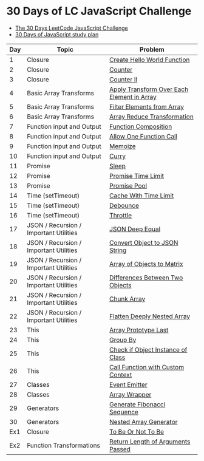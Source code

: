# 30 Days of LC JavaScript Challenge

- [The 30 Days LeetCode JavaScript Challenge](https://leetcode.com/discuss/study-guide/3458761/)
- [30 Days of JavaScript study plan](https://leetcode.com/studyplan/30-days-of-javascript/)

| Day | Topic                                  | Problem                                                                                                       |
| --- | -------------------------------------- | ------------------------------------------------------------------------------------------------------------- |
| 1   | Closure                                | [Create Hello World Function](./problems/Day1)                                                                |
| 2   | Closure                                | [Counter](./problems/Day2)                                                                                    |
| 3   | Closure                                | [Counter II](./problems/Day3)                                                                                 |
| 4   | Basic Array Transforms                 | [Apply Transform Over Each Element in Array](./problems/Day4)                                                 |
| 5   | Basic Array Transforms                 | [Filter Elements from Array](./problems/Day5)                                                                 |
| 6   | Basic Array Transforms                 | [Array Reduce Transformation](./problems/Day6)                                                                |
| 7   | Function input and Output              | [Function Composition](./problems/Day7)                                                                       |
| 8   | Function input and Output              | [Allow One Function Call](./problems/Day8)                                                                    |
| 9   | Function input and Output              | [Memoize](./problems/Day9)                                                                                    |
| 10  | Function input and Output              | [Curry](./problems/Day10)                                                                                     |
| 11  | Promise                                | [Sleep](./problems/Day11)                                                                                     |
| 12  | Promise                                | [Promise Time Limit](./problems/Day12)                                                                        |
| 13  | Promise                                | [Promise Pool](./problems/Day13)                                                                              |
| 14  | Time (setTimeout)                      | [Cache With Time Limit](./problems/Day14)                                                                     |
| 15  | Time (setTimeout)                      | [Debounce](./problems/Day15)                                                                                  |
| 16  | Time (setTimeout)                      | [Throttle](./problems/Day16)                                                                                  |
| 17  | JSON / Recursion / Important Utilities | [JSON Deep Equal](./problems/Day17)                                                                           |
| 18  | JSON / Recursion / Important Utilities | [Convert Object to JSON String](./problems/Day18)                                                             |
| 19  | JSON / Recursion / Important Utilities | [Array of Objects to Matrix](./problems/Day19)                                                                |
| 20  | JSON / Recursion / Important Utilities | [Differences Between Two Objects](./problems/Day20)                                                           |
| 21  | JSON / Recursion / Important Utilities | [Chunk Array](./problems/Day21)                                                                               |
| 22  | JSON / Recursion / Important Utilities | [Flatten Deeply Nested Array](./problems/Day22)                                                               |
| 23  | This                                   | [Array Prototype Last](./problems/Day23)                                                                      |
| 24  | This                                   | [Group By](./problems/Day24)                                                                                  |
| 25  | This                                   | [Check if Object Instance of Class](./problems/Day25)                                                         |
| 26  | This                                   | [Call Function with Custom Context](./problems/Day26)                                                         |
| 27  | Classes                                | [Event Emitter](./problems/Day27)                                                                             |
| 28  | Classes                                | [Array Wrapper](./problems/Day28)                                                                             |
| 29  | Generators                             | [Generate Fibonacci Sequence](./problems/Day29)                                                               |
| 30  | Generators                             | [Nested Array Generator](./problems/Day30)                                                                    |
| Ex1 | Closure                                | [To Be Or Not To Be](./problems/Extra/%5B2704%5D%20To%20Be%20Or%20Not%20To%20Be/)                             |
| Ex2 | Function Transformations               | [Return Length of Arguments Passed](./problems/Extra/%5B2703%5D%20Return%20Length%20of%20Arguments%20Passed/) |
